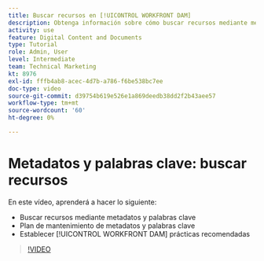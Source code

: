 ```yaml
---
title: Buscar recursos en [!UICONTROL WORKFRONT DAM]
description: Obtenga información sobre cómo buscar recursos mediante metadatos y palabras clave, planificar el mantenimiento de metadatos y palabras clave, y establecer [!UICONTROL WORKFRONT DAM] prácticas recomendadas.
activity: use
feature: Digital Content and Documents
type: Tutorial
role: Admin, User
level: Intermediate
team: Technical Marketing
kt: 8976
exl-id: fffb4ab8-acec-4d7b-a786-f6be538bc7ee
doc-type: video
source-git-commit: d39754b619e526e1a869deedb38dd2f2b43aee57
workflow-type: tm+mt
source-wordcount: '60'
ht-degree: 0%

---
```


# Metadatos y palabras clave: buscar recursos

En este vídeo, aprenderá a hacer lo siguiente:

* Buscar recursos mediante metadatos y palabras clave
* Plan de mantenimiento de metadatos y palabras clave
* Establecer [!UICONTROL WORKFRONT DAM] prácticas recomendadas

>[!VIDEO](https://video.tv.adobe.com/v/335239/?quality=12)

